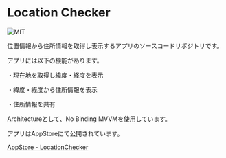 # Location Checker
![MIT](https://img.shields.io/github/license/mashape/apistatus.svg)

位置情報から住所情報を取得し表示するアプリのソースコードリポジトリです。

アプリには以下の機能があります。

・現在地を取得し緯度・経度を表示

・緯度・経度から住所情報を表示

・住所情報を共有

Architectureとして、No Binding MVVMを使用しています。

アプリはAppStoreにて公開されています。

[AppStore - LocationChecker](https://itunes.apple.com/us/app/locationchecker/id1427459589?mt=8)
